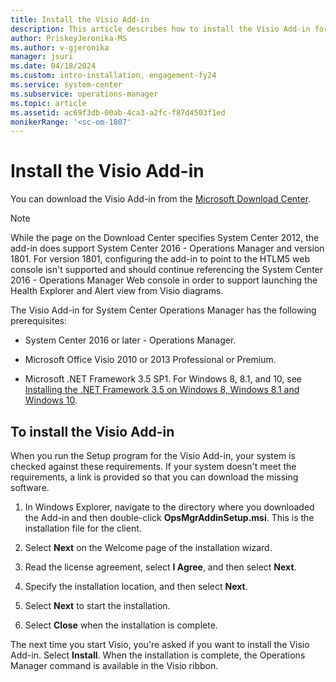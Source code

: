 ```yaml
---
title: Install the Visio Add-in
description: This article describes how to install the Visio Add-in for Microsoft Visio.
author: PriskeyJeronika-MS
ms.author: v-gjeronika
manager: jsuri
ms.date: 04/18/2024
ms.custom: intro-installation, engagement-fy24
ms.service: system-center
ms.subservice: operations-manager
ms.topic: article
ms.assetid: ac69f3db-00ab-4ca3-a2fc-f87d4503f1ed
monikerRange: '<sc-om-1807'
---
```


# Install the Visio Add-in

You can download the Visio Add-in from the [Microsoft Download Center](https://www.microsoft.com/download/details.aspx?id=29268).  

>[!NOTE]
>While the page on the Download Center specifies System Center 2012, the add-in does support System Center 2016 - Operations Manager and version 1801. For version 1801, configuring the add-in to point to the HTLM5 web console isn't supported and should continue referencing the System Center 2016 - Operations Manager Web console in order to support launching the Health Explorer and Alert view from Visio diagrams.   
>

The Visio Add-in for System Center Operations Manager has the following prerequisites:  

-   System Center 2016 or later - Operations Manager.  

-   Microsoft Office Visio 2010 or 2013 Professional or Premium.  

-   Microsoft .NET Framework 3.5 SP1. For Windows 8, 8.1, and 10, see [Installing the .NET Framework 3.5 on Windows 8, Windows 8.1 and Windows 10](/dotnet/framework/install/dotnet-35-windows-10).

## To install the Visio Add-in

When you run the Setup program for the Visio Add-in, your system is checked against these requirements. If your system doesn't meet the requirements, a link is provided so that you can download the missing software.  

1.  In Windows Explorer, navigate to the directory where you downloaded the Add-in and then double-click **OpsMgrAddinSetup.msi**. This is the installation file for the client.  

2.  Select **Next** on the Welcome page of the installation wizard.  

3.  Read the license agreement, select **I Agree**, and then select **Next**.  

4.  Specify the installation location, and then select **Next**.  

5.  Select **Next** to start the installation.  

6.  Select **Close** when the installation is complete.  

The next time you start Visio, you're asked if you want to install the Visio Add-in. Select **Install**. When the installation is complete, the Operations Manager command is available in the Visio ribbon.
